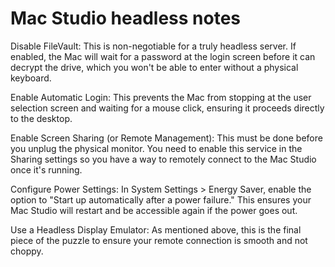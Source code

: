 # Mac Studio headless notes

Disable FileVault: This is non-negotiable for a truly headless server. If enabled, the Mac will wait for a password at the login screen before it can decrypt the drive, which you won't be able to enter without a physical keyboard.

Enable Automatic Login: This prevents the Mac from stopping at the user selection screen and waiting for a mouse click, ensuring it proceeds directly to the desktop.

Enable Screen Sharing (or Remote Management): This must be done before you unplug the physical monitor. You need to enable this service in the Sharing settings so you have a way to remotely connect to the Mac Studio once it's running.

Configure Power Settings: In System Settings > Energy Saver, enable the option to "Start up automatically after a power failure." This ensures your Mac Studio will restart and be accessible again if the power goes out.

Use a Headless Display Emulator: As mentioned above, this is the final piece of the puzzle to ensure your remote connection is smooth and not choppy.